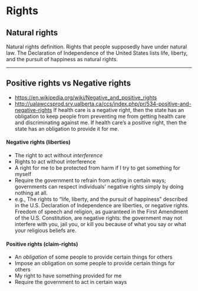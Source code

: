 # Rights

## Natural rights
Natural rights definition. Rights that people supposedly have under natural law. The Declaration of Independence of the United States lists life, liberty, and the pursuit of happiness as natural rights.

---

## Positive rights vs Negative rights
- https://en.wikipedia.org/wiki/Negative_and_positive_rights
- http://ualawccsprod.srv.ualberta.ca/ccs/index.php/pr/534-positive-and-negative-rights
If health care is a negative right, then the state has an obligation to keep people from preventing me from getting health care and discriminating against me. If health care’s a positive right, then the state has an obligation to provide it for me.

#### Negative rights (liberties)
- The right to act without *interference*
- Rights to act without interference
- A right for me to be protected from harm if I try to get something for myself
- Require the government to refrain from acting in certain ways; governments can respect individuals' negative rights simply by doing nothing at all.
- e.g., The rights to “life, liberty, and the pursuit of happiness” described in the U.S. Declaration of Independence are liberties, or negative rights. Freedom of speech and religion, as guaranteed in the First Amendment of the U.S. Constitution, are negative rights: the government may not interfere with you, jail you, or kill you because of what you say or what your religious beliefs are.

####  Positive rights (claim-rights)
- An *obligation* of some people to provide certain things for others
- Impose an obligation on some people to provide certain things for others
- My right to have something provided for me
- Require the government to act in certain ways
